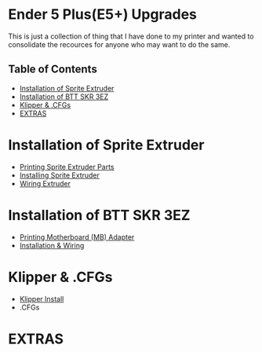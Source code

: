 # Ender 5 Plus(E5+) Upgrades

This is just a collection of thing that I have done to my printer and wanted to consolidate the recources for anyone who may want to do the same. 


## Table of Contents
- [Installation of Sprite Extruder](#installation-of-sprite-extruder)
- [Installation of BTT SKR 3EZ](#installation-of-btt-skr-3ez)
- [Klipper \& .CFGs](#klipper--cfgs)
- [EXTRAS](#extras)

# Installation of Sprite Extruder
* [Printing Sprite Extruder Parts](Installing%20Sprite%20Extruder/Printing%20Sprite%20Extruder%20Parts.md)
* [Installing Sprite Extruder](Installing%20Sprite%20Extruder/Installing%20Sprite%20Extruder.md)
* [Wiring Extruder](Installing%20Sprite%20Extruder/Wiring%20Extruder.md)

# Installation of BTT SKR 3EZ
* [Printing Motherboard (MB) Adapter](Installing%20BTT%20SKR%203EZ/Printing%20MB%20Adapter%20Plate.md)
* [Installation & Wiring](Installing%20BTT%20SKR%203EZ/Installing%20BTT%20SKR%203EZ.md)

# Klipper & .CFGs
* [Klipper Install](Klipper%20&%20.cfgs/Klipper.md)
* .CFGs

# EXTRAS